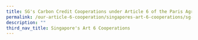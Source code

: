 ```yaml
---
title: SG's Carbon Credit Cooperations under Article 6 of the Paris Agreement
permalink: /our-article-6-cooperation/singapores-art-6-cooperations/sg-carbon-credit-cooperations/
description: ""
third_nav_title: Singapore's Art 6 Cooperations
---
```

